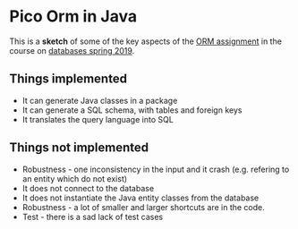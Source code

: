 # Pico Orm in Java
This is a **sketch** of some of the key aspects of the [ORM assignment](https://github.com/datsoftlyngby/soft2019spring-databases/blob/master/assignments/assignment11.md) in the course on [databases spring 2019](https://datsoftlyngby.github.io/soft2019spring/DB_plan.html).

## Things implemented
* It can generate Java classes in a package
* It can generate a SQL schema, with tables and foreign keys
* It translates the query language into SQL

## Things not implemented
* Robustness - one inconsistency in the input and it crash (e.g. refering to an entity which do not exist)
* It does not connect to the database
* It does not instantiate the Java entity classes from the database
* Robustness - a lot of smaller and larger shortcuts are in the code.
* Test - there is a sad lack of test cases 


